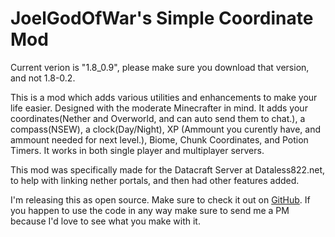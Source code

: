 JoelGodOfWar's Simple Coordinate Mod
==============

Current verion is "1.8_0.9", please make sure you download that version, and not 1.8-0.2.

This is a mod which adds various utilities and enhancements to make your life easier. Designed with the moderate Minecrafter in mind.
It adds your coordinates(Nether and Overworld, and can auto send them to chat.), a compass(NSEW), a clock(Day/Night), XP (Ammount you curently have, and ammount needed for next level.), Biome, Chunk Coordinates, and Potion Timers. It works in both single player and multiplayer servers.

This mod was specifically made for the Datacraft Server at Dataless822.net, to help with linking nether portals, and then had other features added.

I'm releasing this as open source. Make sure to check it out on [GitHub](https://github.com/JoelGodOfwar/joelsimplecoords/). If you happen to use the code in any way make sure to send me a PM because I'd love to see what you make with it.